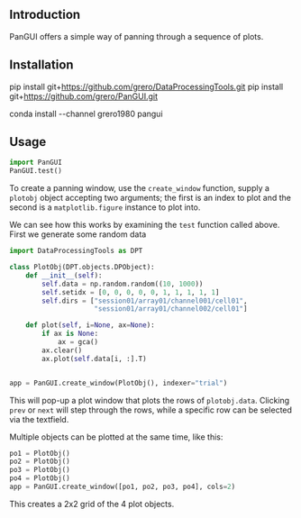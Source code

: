 Introduction
------------
PanGUI offers a simple way of panning through a sequence of plots.

Installation
-----------

pip install git+https://github.com/grero/DataProcessingTools.git
pip install git+https://github.com/grero/PanGUI.git

conda install --channel grero1980 pangui

Usage
------

```python
import PanGUI
PanGUI.test()
```

To create a panning window, use the ```create_window``` function, supply a ```plotobj``` object accepting two arguments; the first is an index to plot and the second is a ```matplotlib.figure``` instance to plot into.  

We can see how this works by examining the ```test``` function called above. First we generate some random data

```python
import DataProcessingTools as DPT

class PlotObj(DPT.objects.DPObject):
    def __init__(self):
        self.data = np.random.random((10, 1000))
        self.setidx = [0, 0, 0, 0, 0, 1, 1, 1, 1, 1] 
        self.dirs = ["session01/array01/channel001/cell01",
                     "session01/array01/channel002/cell01"]

    def plot(self, i=None, ax=None):
        if ax is None:
            ax = gca()
        ax.clear()
        ax.plot(self.data[i, :].T)


app = PanGUI.create_window(PlotObj(), indexer="trial")
```
This will pop-up a plot window that plots the rows of `plotobj.data`. Clicking `prev` or `next` will step through the rows, while a specific row can be selected via the textfield.

Multiple objects can be plotted at the same time, like this:

```python
po1 = PlotObj()
po2 = PlotObj()
po3 = PlotObj()
po4 = PlotObj()
app = PanGUI.create_window([po1, po2, po3, po4], cols=2)
```

This creates a 2x2 grid of the 4 plot objects.

